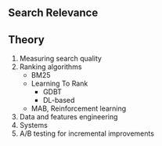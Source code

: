 Search Relevance
------

## Theory

1. Measuring search quality
2. Ranking algorithms
   - BM25
   - Learning To Rank
     - GDBT
     - DL-based
   - MAB, Reinforcement learning
3. Data and features engineering
4. Systems
5. A/B testing for incremental improvements

